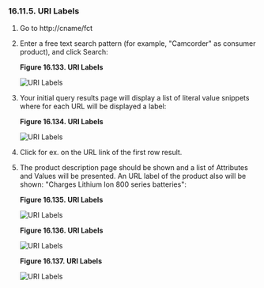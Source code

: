 <div>

<div>

<div>

<div>

### 16.11.5. URI Labels

</div>

</div>

</div>

<div>

1.  Go to http://cname/fct

2.  Enter a free text search pattern (for example, "Camcorder" as
    consumer product), and click Search:

    <div>

    <div>

    **Figure 16.133. URI Labels**

    <div>

    <div>

    ![URI Labels](images/ui/fb19.png)

    </div>

    </div>

    </div>

      

    </div>

3.  Your initial query results page will display a list of literal value
    snippets where for each URL will be displayed a label:

    <div>

    <div>

    **Figure 16.134. URI Labels**

    <div>

    <div>

    ![URI Labels](images/ui/fb20.png)

    </div>

    </div>

    </div>

      

    </div>

4.  Click for ex. on the URL link of the first row result.

5.  The product description page should be shown and a list of
    Attributes and Values will be presented. An URL label of the product
    also will be shown: "Charges Lithium Ion 800 series batteries":

    <div>

    <div>

    **Figure 16.135. URI Labels**

    <div>

    <div>

    ![URI Labels](images/ui/fb21.png)

    </div>

    </div>

    </div>

      

    </div>

    <div>

    <div>

    **Figure 16.136. URI Labels**

    <div>

    <div>

    ![URI Labels](images/ui/fb22.png)

    </div>

    </div>

    </div>

      

    </div>

    <div>

    <div>

    **Figure 16.137. URI Labels**

    <div>

    <div>

    ![URI Labels](images/ui/fb23.png)

    </div>

    </div>

    </div>

      

    </div>

</div>

</div>

